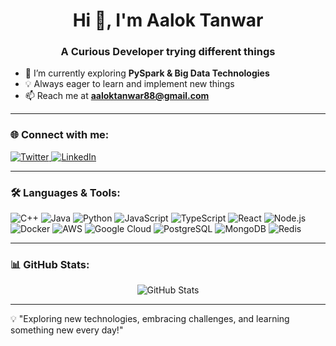 <h1 align="center">Hi 👋, I'm Aalok Tanwar</h1>
<h3 align="center">A Curious Developer trying different things</h3>

- 🚀 I’m currently exploring **PySpark & Big Data Technologies**
- 💡 Always eager to learn and implement new things
- 📫 Reach me at **aaloktanwar88@gmail.com**

---

<h3 align="left">🌐 Connect with me:</h3>
<p align="left">
  <a href="https://twitter.com/aaloktanwar4" target="blank">
    <img src="https://img.shields.io/badge/Twitter-%231DA1F2.svg?logo=twitter&logoColor=white" alt="Twitter" />
  </a>
  <a href="https://linkedin.com/in/aalok-tanwar-1230631b8" target="blank">
    <img src="https://img.shields.io/badge/LinkedIn-%230077B5.svg?logo=linkedin&logoColor=white" alt="LinkedIn" />
  </a>
</p>

---

<h3 align="left">🛠️ Languages & Tools:</h3>
<p align="left">
  <img src="https://img.shields.io/badge/C%2B%2B-%2300599C.svg?logo=c%2B%2B&logoColor=white" alt="C++" />
  <img src="https://img.shields.io/badge/Java-%23ED8B00.svg?logo=java&logoColor=white" alt="Java" />
  <img src="https://img.shields.io/badge/Python-%233776AB.svg?logo=python&logoColor=white" alt="Python" />
  <img src="https://img.shields.io/badge/JavaScript-%23F7DF1E.svg?logo=javascript&logoColor=black" alt="JavaScript" />
  <img src="https://img.shields.io/badge/TypeScript-%23007ACC.svg?logo=typescript&logoColor=white" alt="TypeScript" />
  <img src="https://img.shields.io/badge/React-%2361DAFB.svg?logo=react&logoColor=black" alt="React" />
  <img src="https://img.shields.io/badge/Node.js-%23339933.svg?logo=node.js&logoColor=white" alt="Node.js" />
  <img src="https://img.shields.io/badge/Docker-%230db7ed.svg?logo=docker&logoColor=white" alt="Docker" />
  <img src="https://img.shields.io/badge/AWS-%23FF9900.svg?logo=amazon-aws&logoColor=white" alt="AWS" />
  <img src="https://img.shields.io/badge/Google%20Cloud-%234285F4.svg?logo=google-cloud&logoColor=white" alt="Google Cloud" />
  <img src="https://img.shields.io/badge/PostgreSQL-%234169E1.svg?logo=postgresql&logoColor=white" alt="PostgreSQL" />
  <img src="https://img.shields.io/badge/MongoDB-%2347A248.svg?logo=mongodb&logoColor=white" alt="MongoDB" />
  <img src="https://img.shields.io/badge/Redis-%23DC382D.svg?logo=redis&logoColor=white" alt="Redis" />
</p>

---

<h3 align="left">📊 GitHub Stats:</h3>
<p align="center">
  <img src="https://github-readme-stats.vercel.app/api?username=tanwaraalok&show_icons=true&theme=radical" alt="GitHub Stats" />
</p>

---

💡 "Exploring new technologies, embracing challenges, and learning something new every day!"
